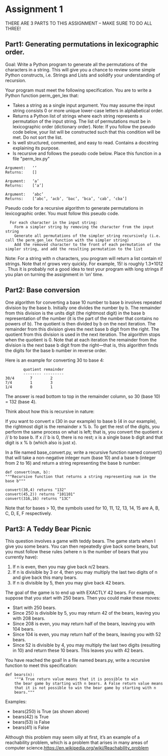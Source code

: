 # Assignment 1

THERE ARE 3 PARTS TO THIS ASSIGNMENT – MAKE SURE TO DO ALL THREE!

## Part1: Generating permutations in lexicographic order.

Goal: Write a Python program to generate all the permutations of the characters in a string.  This will give you a chance to review some simple Python constructs, i.e. Strings and Lists and solidify your understanding of recursion.

Your program must meet the following specification.  You are to write a Python function perm_gen_lex that: 

* Takes a string as a single input argument.  You may assume the input string consists 0 or more unique lower-case letters in alphabetical order.
* Returns a Python list of strings where each string represents a permutation of the input string. The list of permutations must be in lexicographic order (dictionary order). Note: If you follow the pseudo code below, your list will be constructed such that this condition will be met.  Do not sort the list.
* Is well structured, commented, and easy to read.  Contains a docstring explaining its purpose.
* Is recursive and follows the pseudo code below. Place this function in a file "perm_lex.py"

```
Argument:	‘’
Returns:	[]

Argument:	‘a’
Returns:	[‘a’]

Argument:	‘abc’
Returns:	[‘abc’, ‘acb’, ‘bac’, ‘bca’, ‘cab’, ‘cba’]
```

Pseudo code for a recursive algorithm to generate permutations in lexicographic order.
You must follow this pseudo code.

```
  For each character in the input string:
    Form a simpler string by removing the character from the input string
    Generate all permutations of the simpler string recursively (i.e. call the perm_gen_lex function with the simpler string)
    Add the removed character to the front of each permutation of the simpler string, and add the resulting permutation to the list 
```

Note: For a string with n characters, you program will return a list
contain n! strings.  Note that n! grows very quickly.  For example, 15!
is roughly 1.3*1012 .  Thus it is probably not a good idea to test your
program with long strings if you plan on turning the assignment in ‘on’
time.


## Part2: Base conversion

One algorithm for converting a base 10 number to base b involves
repeated division by the base b. Initially one divides the number by
b. The remainder from this division is the units digit (the rightmost
digit) in the base b representation of the number (it is the part of the
number that contains no powers of b). The quotient is then divided by b
on the next iteration. The remainder from this division gives the next
base b digit from the right. The quotient from this division is used in
the next iteration. The algorithm stops when the quotient is 0. Note
that at each iteration the remainder from the division is the next base
b digit from the right—that is, this algorithm finds the digits for the
base b number in reverse order.

Here is an example for converting 30 to base 4:

```
        quotient remainder
        -------- ---------
30/4       7        2
7/4        1        3
1/4        0        1
```

The answer is read bottom to top in the remainder column, so 30 (base 10) = 132 (base 4).

Think about how this is recursive in nature:

If you want to convert x (30 in our example) to base b (4 in our
example), the rightmost digit is the remainder x % b. To get the rest of
the digits, you perform the same process on what is left; that is, you
convert the quotient x // b to base b. If x // b is 0, there is no rest;
x is a single base b digit and that digit is x % b (which also is just
x).

In a file named base_convert.py, write a recursive function named
convert() that will take a non-negative integer num (base 10) and a base
b (integer from 2 to 16) and return a string representing the base b
number:

```
def convert(num, b):
"""Recursive function that returns a string representing num in the base b"""

convert(30,4) returns "132"
convert(45,2)) returns "101101"
convert(316,16) returns "13C"
```

Note that for bases > 10, the symbols used for 10, 11, 12, 13, 14, 15 are A, B, C, D, E, F respectively.


## Part3: A Teddy Bear Picnic

This question involves a game with teddy bears. The game starts when I give you some bears. You can then repeatedly give back some bears, but you must follow these rules (where n is the number of bears that you currently have):

1. If n is even, then you may give back n/2 bears.
2. If n is divisible by 3 or 4, then you may multiply the last two digits of n and give back this many bears. 
3. If n is divisible by 5, then you may give back 42 bears.

The goal of the game is to end up with EXACTLY 42 bears.
For example, suppose that you start with 250 bears. Then you could make these moves:

* Start with 250 bears.
* Since 250 is divisible by 5, you may return 42 of the bears, leaving you with 208 bears.
* Since 208 is even, you may return half of the bears, leaving you with 104 bears.
* Since 104 is even, you may return half of the bears, leaving you with 52 bears.
* Since 52 is divisible by 4, you may multiply the last two digits (resulting in 10) and return these 10 bears. This leaves you with 42 bears.

You have reached the goal!
In a file named bears.py, write a recursive function to meet this specification:
```
def bears(n):
    """A True return value means that it is possible to win
    the bear game by starting with n bears. A False return value means
    that it is not possible to win the bear game by starting with n
    bears."""
```

Examples:

* bears(250) is True (as shown above)
* bears(42) is True
* bears(53) is False
* bears(41) is False

Although this problem may seem silly at first, it’s an example of a reachability problem, which is a problem that arises in many areas of computer science.https://en.wikipedia.org/wiki/Reachability_problem
